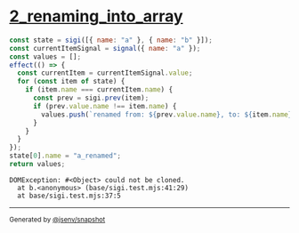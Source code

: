 # [2_renaming_into_array](../../sigi.test.mjs#L33)

```js
const state = sigi([{ name: "a" }, { name: "b" }]);
const currentItemSignal = signal({ name: "a" });
const values = [];
effect(() => {
  const currentItem = currentItemSignal.value;
  for (const item of state) {
    if (item.name === currentItem.name) {
      const prev = sigi.prev(item);
      if (prev.value.name !== item.name) {
        values.push(`renamed from: ${prev.value.name}, to: ${item.name}`);
      }
    }
  }
});
state[0].name = "a_renamed";
return values;
```

```console
DOMException: #<Object> could not be cloned.
  at b.<anonymous> (base/sigi.test.mjs:41:29)
  at base/sigi.test.mjs:37:5
```

---

<sub>
  Generated by <a href="https://github.com/jsenv/core/tree/main/packages/tooling/snapshot">@jsenv/snapshot</a>
</sub>
